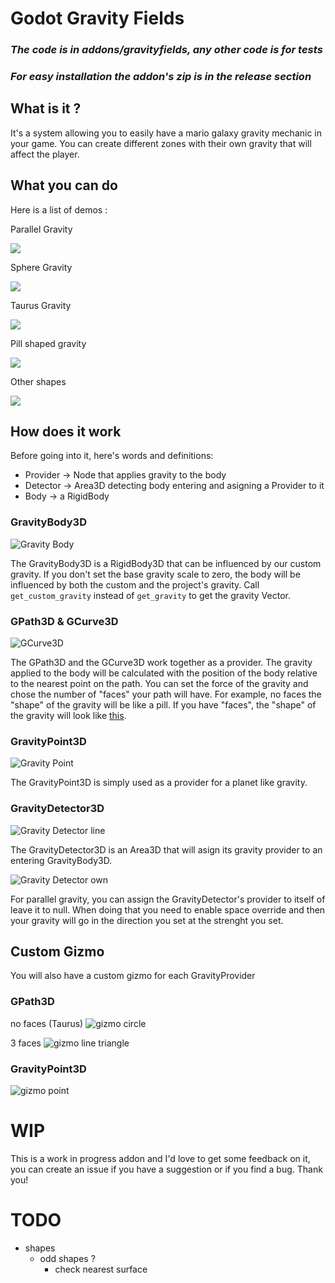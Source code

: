 # Godot Gravity Fields
### ***The code is in addons/gravityfields, any other code is for tests***

### ***For easy installation the addon's zip is in the release section***

## What is it ?
It's a system allowing you to easily have a mario galaxy gravity mechanic in your game.
You can create different zones with their own gravity that will affect the player.


## What you can do
Here is a list of demos :

Parallel Gravity

![](media/Screen%20Recording%202025-08-15%20234537.gif)

Sphere Gravity

![](media/Screen%20Recording%202025-08-15%20234741.gif)

Taurus Gravity

![](media/Screen%20Recording%202025-08-15%20234916.gif)

Pill shaped gravity

![](media/Screen%20Recording%202025-08-15%20235157.gif)

Other shapes

![](media/Screen%20Recording%202025-08-15%20235527.gif)


## How does it work
Before going into it, here's words and definitions:
- Provider -> Node that applies gravity to the body
- Detector -> Area3D detecting body entering and asigning a Provider to it
- Body -> a RigidBody

### GravityBody3D
![Gravity Body](media/Screenshot%202025-08-15%20235819.png)

The GravityBody3D is a RigidBody3D that can be influenced by our custom gravity. If you don't set the base gravity scale to zero, the body will be influenced by both the custom and the project's gravity. Call `get_custom_gravity` instead of `get_gravity` to get the gravity Vector.

### GPath3D & GCurve3D
![GCurve3D](media/Screenshot%202025-08-15%20235616.png)

The GPath3D and the GCurve3D work together as a provider. The gravity applied to the body will be calculated with the position of the body relative to the nearest point on the path. You can set the force of the gravity and chose the number of "faces" your path will have. For example, no faces the "shape" of the gravity will be like a pill. If you have "faces", the "shape" of the gravity will look like [this](#gpath3d).

### GravityPoint3D
![Gravity Point](media/Screenshot%202025-08-15%20235627.png)

The GravityPoint3D is simply used as a provider for a planet like gravity.

### GravityDetector3D
![Gravity Detector line](media/Screenshot%202025-08-15%20235745.png)

The GravityDetector3D is an Area3D that will asign its gravity provider to an entering GravityBody3D.

![Gravity Detector own](media/Screenshot%202025-08-16%20004124.png)

For parallel gravity, you can assign the GravityDetector's provider to itself of leave it to null. When doing that you need to enable space override and then your gravity will go in the direction you set at the strenght you set.

## Custom Gizmo
You will also have a custom gizmo for each GravityProvider

### GPath3D
no faces (Taurus)
![gizmo circle](media/Screenshot%202025-08-15%20233412.png)

3 faces
![gizmo line triangle](media/Screenshot%202025-08-15%20235235.png)

### GravityPoint3D
![gizmo point](media/Screenshot%202025-08-15%20233510.png)

# WIP
This is a work in progress addon and I'd love to get some feedback on it, you can create an issue if you have a suggestion or if you find a bug. Thank you!

# TODO

- shapes
    - odd shapes ?
        - check nearest surface
